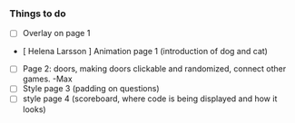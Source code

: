 ### Things to do

- [ ] Overlay on page 1
- [ Helena Larsson ] Animation page 1 (introduction of dog and cat)
- [ ] Page 2: doors, making doors clickable and randomized, connect other games.  -Max
- [ ] Style page 3 (padding on questions)
- [ ] style page 4 (scoreboard, where code is being displayed and how it looks)
